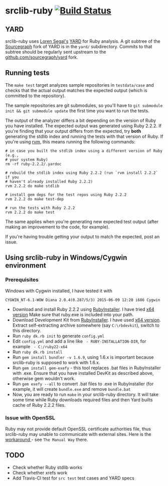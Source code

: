 # srclib-ruby [![Build Status](https://travis-ci.org/sourcegraph/srclib-ruby.png?branch=master)](https://travis-ci.org/sourcegraph/srclib-ruby)

## YARD

srclib-ruby uses [Loren Segal's](http://gnuu.org/)
[YARD](https://github.com/lsegal/yard) for Ruby analysis. A git subtree of the
[Sourcegraph](https://sourcegraph.com) fork of YARD is in the `yard/`
subdirectory. Commits to that subtree should be regularly sent upstream to the
[github.com/sourcegraph/yard](https://github.com/sourcegraph/yard) fork.

## Running tests

The `make test` target analyzes sample repositories in `testdata/case` and
checks that the actual output matches the expected output (which is committed to
the repository).

The sample repositories are git submodules, so you'll have to `git submodule
init && git submodule update` the first time you want to run the tests.

The output of the analyzer differs a bit depending on the version of Ruby you
have installed. The expected output was generated using Ruby 2.2.2. If you're
finding that your output differs from the expected, try **both** generating the
stdlib index and running the tests with that version of Ruby. If you're using
[rvm](https://rvm.io), this means running the following commands:

```
# in case you built the stdlib index using a different version of Ruby (e.g.,
# your system Ruby)
rm -rf ruby-2.2.2/.yardoc

# rebuild the stdlib index using Ruby 2.2.2 (run `rvm install 2.2.2` if you
# haven't already installed Ruby 2.2.2)
rvm 2.2.2 do make stdlib

# install gem deps for the test repos using Ruby 2.2.2
rvm 2.2.2 do make test-dep

# run the tests with Ruby 2.2.2
rvm 2.2.2 do make test
```

The same applies when you're generating new expected test output (after making
an improvement to the code, for example).

If you're having trouble getting your output to match the expected, post an
issue.

## Using srclib-ruby in Windows/Cygwin environment

### Prerequisites
Windows with Cygwin installed, I have tested it with 
```
CYGWIN_NT-6.1-WOW Diana 2.0.4(0.287/5/3) 2015-06-09 12:20 i686 Cygwin
```
* Download and install Ruby 2.2.2 using [RubyInstaller](http://rubyinstaller.org/downloads/). I have tried [x64 version]((http://dl.bintray.com/oneclick/rubyinstaller/rubyinstaller-2.2.2.exe)) Make sure that ruby.exe is included into your path.
* Download Development Kit from [RubyInstaller](http://rubyinstaller.org/downloads/). I have used [x64 version]( http://dl.bintray.com/oneclick/rubyinstaller/DevKit-mingw64-64-4.7.2-20130224-1432-sfx.exe). Extract self-extracting archive somewhere (say `C:\rbdevkit`), switch to this directory.
* Run ```ruby dk.rb init``` to generate `config.yml`
* Edit `config.yml` and add a line like ` - RUBY-INSTALLATION-DIR`, for example ` - C:/ruby22-x64`
* Run ```ruby dk.rb install```
* Run ```gem install bundler -v 1.6.9```, using 1.6.x is important because srclib-ruby is supposed to work with 1.6.x.
* Run ```gem install gem-exefy``` - this tool replaces .bat files in RubyInstaller with .exe. Ensure that you have installed DevKit as described above, otherwise gem wouldn't work.
* Run ```gem exefy --all``` to convert .bat files to .exe in RubyInstaller (for example, it will create `bundle.exe` and remove `bundle.bat`
* Now, you are ready to run ```make``` in your srclib-ruby directory. It will take some time while Ruby downloads required files and then Yard builts cache of Ruby 2.2.2 files.

### Issue with OpenSSL

Ruby may not provide default OpenSSL certificate authorities file, thus srclib-ruby may unable to communicate with external sites. Here is the [workaround
](https://gist.github.com/fnichol/867550) - see `The Manual Way` there.

## TODO

* Check whether Ruby stdlib works
* Check whether xrefs work
* Add Travis-CI test for `src test` test cases and YARD specs

